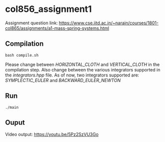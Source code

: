 # col856_assignment1

Assignment question link: https://www.cse.iitd.ac.in/~narain/courses/1801-col865/assignments/a1-mass-spring-systems.html

## Compilation
```
bash compile.sh
```
Please change between *HORIZONTAL_CLOTH* and *VERTICAL_CLOTH* in the compilation step.
Also change between the various integrators supported in the *integrators.hpp* file. As of now, two integrators supported are: *SYMPLECTIC_EULER* and *BACKWARD_EULER_NEWTON*

## Run
```
./main
```

## Ouput

Video output: https://youtu.be/5Pz2SzVU3Go
